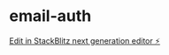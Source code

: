 # email-auth

[Edit in StackBlitz next generation editor ⚡️](https://stackblitz.com/~/github.com/eduardo-ballesteros/email-auth)
